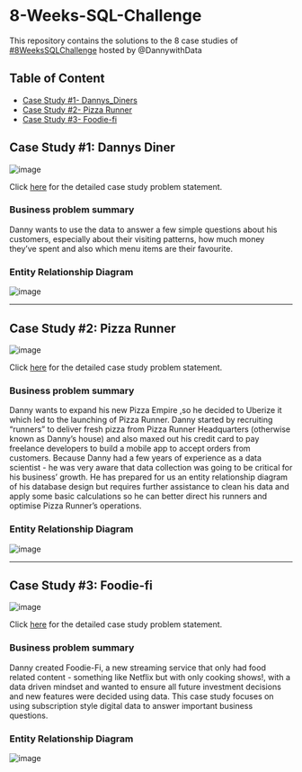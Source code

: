 # 8-Weeks-SQL-Challenge
This repository contains the solutions to the 8 case studies of [#8WeeksSQLChallenge](https://8weeksqlchallenge.com/getting-started/)  hosted by @DannywithData

## Table of Content
* [Case Study #1- Dannys_Diners](https://8weeksqlchallenge.com/case-study-1/)
* [Case Study #2- Pizza Runner](https://8weeksqlchallenge.com/case-study-2/)
* [Case Study #3- Foodie-fi](https://8weeksqlchallenge.com/case-study-3/)



## Case Study #1: Dannys Diner

![image](https://user-images.githubusercontent.com/90378885/212132772-7d677655-e748-48cc-b9e4-32a038bfbcfb.png)


Click [here](https://8weeksqlchallenge.com/case-study-1/) for the detailed case study problem statement.

### Business problem summary
Danny wants to use the data to answer a few simple questions about his customers, especially about their visiting patterns, how much money they’ve spent and also which menu items are their favourite.

### Entity Relationship Diagram
![image](https://user-images.githubusercontent.com/90378885/212132929-6d6b7261-2e72-4cff-82a0-c5328bc180e2.png)






---
## Case Study #2: Pizza Runner

![image](https://user-images.githubusercontent.com/90378885/212938450-45df60a5-3ae4-4908-ab27-d7dbc69ad19d.png)


Click [here](https://8weeksqlchallenge.com/case-study-2/) for the detailed case study problem statement.

### Business problem summary
Danny wants to expand his new Pizza Empire ,so he decided to Uberize it which led to the launching of Pizza Runner. Danny started by recruiting “runners” to deliver fresh pizza from Pizza Runner Headquarters (otherwise known as Danny’s house) and also maxed out his credit card to pay freelance developers to build a mobile app to accept orders from customers. Because Danny had a few years of experience as a data scientist - he was very aware that data collection was going to be critical for his business’ growth. He has prepared for us an entity relationship diagram of his database design but requires further assistance to clean his data and apply some basic calculations so he can better direct his runners and optimise Pizza Runner’s operations.

### Entity Relationship Diagram
![image](https://user-images.githubusercontent.com/90378885/212947256-6c40a1e8-92d8-4324-94ce-b3b632ee7f80.png)







---

## Case Study #3: Foodie-fi

![image](https://user-images.githubusercontent.com/90378885/214854851-280bcacd-e920-444f-89fe-722195433bf4.png)


Click [here](https://8weeksqlchallenge.com/case-study-3/) for the detailed case study problem statement.

### Business problem summary

Danny created Foodie-Fi, a new streaming service that only had food related content - something like Netflix but with only cooking shows!, with a data driven mindset and wanted to ensure all future investment decisions and new features were decided using data. This case study focuses on using subscription style digital data to answer important business questions.

### Entity Relationship Diagram
![image](https://user-images.githubusercontent.com/90378885/214858184-f725dcb9-c546-4244-85f1-17a4b735c548.png)






